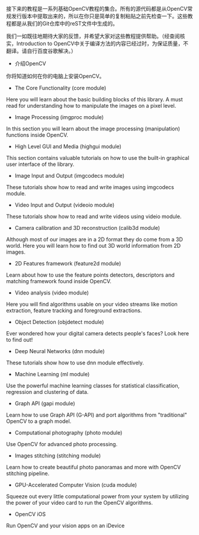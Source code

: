 接下来的教程是一系列基础OpenCV教程的集合。所有的源代码都是从OpenCV常规发行版本中提取出来的，所以在你只是简单的复制粘贴之前先检查一下。这些教程都是从我们的Git仓库中的reST文件中生成的。

我们一如既往地期待大家的反馈，并希望大家对这些教程提供帮助。（经查阅核实，Introduction to OpenCV中关于编译方法的内容已经过时，为保证质量，不翻译。请自行百度谷歌解决。）

* 介绍OpenCV

你将知道如何在你的电脑上安装OpenCV。

* The Core Functionality (core module)

Here you will learn about the basic building blocks of this library. A must read for understanding how to manipulate the images on a pixel level.

* Image Processing (imgproc module)

In this section you will learn about the image processing (manipulation) functions inside OpenCV.

* High Level GUI and Media (highgui module)

This section contains valuable tutorials on how to use the built-in graphical user interface of the library.

* Image Input and Output (imgcodecs module)

These tutorials show how to read and write images using imgcodecs module.

* Video Input and Output (videoio module)

These tutorials show how to read and write videos using videio module.

* Camera calibration and 3D reconstruction (calib3d module)

Although most of our images are in a 2D format they do come from a 3D world. Here you will learn how to find out 3D world information from 2D images.

* 2D Features framework (feature2d module)

Learn about how to use the feature points detectors, descriptors and matching framework found inside OpenCV.

* Video analysis (video module)

Here you will find algorithms usable on your video streams like motion extraction, feature tracking and foreground extractions.

* Object Detection (objdetect module)

Ever wondered how your digital camera detects people's faces? Look here to find out!

* Deep Neural Networks (dnn module)

These tutorials show how to use dnn module effectively.

* Machine Learning (ml module)

Use the powerful machine learning classes for statistical classification, regression and clustering of data.

* Graph API (gapi module)

Learn how to use Graph API (G-API) and port algorithms from "traditional" OpenCV to a graph model.

* Computational photography (photo module)

Use OpenCV for advanced photo processing.

* Images stitching (stitching module)

Learn how to create beautiful photo panoramas and more with OpenCV stitching pipeline.

* GPU-Accelerated Computer Vision (cuda module)

Squeeze out every little computational power from your system by utilizing the power of your video card to run the OpenCV algorithms.

* OpenCV iOS

Run OpenCV and your vision apps on an iDevice
